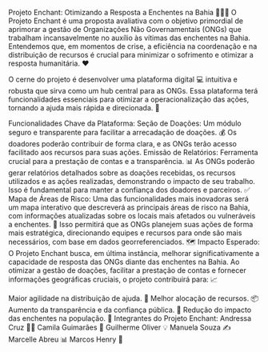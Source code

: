 Projeto Enchant: Otimizando a Resposta a Enchentes na Bahia 🌊🇧🇷
O Projeto Enchant é uma proposta avaliativa com o objetivo primordial de aprimorar a gestão de Organizações Não Governamentais (ONGs) que trabalham incansavelmente no auxílio às vítimas das enchentes na Bahia. Entendemos que, em momentos de crise, a eficiência na coordenação e na distribuição de recursos é crucial para minimizar o sofrimento e otimizar a resposta humanitária. ❤️

O cerne do projeto é desenvolver uma plataforma digital 💻 intuitiva e robusta que sirva como um hub central para as ONGs. Essa plataforma terá funcionalidades essenciais para otimizar a operacionalização das ações, tornando a ajuda mais rápida e direcionada. 🚀

Funcionalidades Chave da Plataforma:
Seção de Doações: Um módulo seguro e transparente para facilitar a arrecadação de doações. 💰 Os doadores poderão contribuir de forma clara, e as ONGs terão acesso facilitado aos recursos para suas ações.
Emissão de Relatórios: Ferramenta crucial para a prestação de contas e a transparência. 📊 As ONGs poderão gerar relatórios detalhados sobre as doações recebidas, os recursos utilizados e as ações realizadas, demonstrando o impacto de seu trabalho. Isso é fundamental para manter a confiança dos doadores e parceiros. ✅
Mapa de Áreas de Risco: Uma das funcionalidades mais inovadoras será um mapa interativo que descreverá as principais áreas de risco na Bahia, com informações atualizadas sobre os locais mais afetados ou vulneráveis a enchentes. 📍 Isso permitirá que as ONGs planejem suas ações de forma mais estratégica, direcionando equipes e recursos para onde são mais necessários, com base em dados georreferenciados. 🗺️
Impacto Esperado:
O Projeto Enchant busca, em última instância, melhorar significativamente a capacidade de resposta das ONGs diante das enchentes na Bahia. Ao otimizar a gestão de doações, facilitar a prestação de contas e fornecer informações geográficas cruciais, o projeto contribuirá para: 📈

Maior agilidade na distribuição de ajuda. 💨
Melhor alocação de recursos. 📦
Aumento da transparência e da confiança pública. 🤝
Redução do impacto das enchentes na população. 🙏
Integrantes do Projeto Enchant:
Andressa Cruz 👩‍💻
Camila Guimarães 📝
Guilherme Oliver 💡
Manuela Souza ✍️
Marcelle Abreu 📊
Marcos Henry 📍
